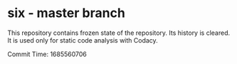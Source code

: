 # six - master branch

This repository contains frozen state of the repository.
Its history is cleared. It is used only for static code
analysis with Codacy.

Commit Time: 1685560706
